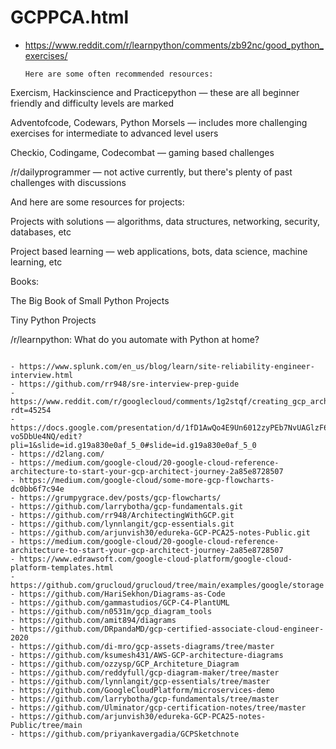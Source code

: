 # GCPPCA.html
- https://www.reddit.com/r/learnpython/comments/zb92nc/good_python_exercises/

  ```
  Here are some often recommended resources:

Exercism, Hackinscience and Practicepython — these are all beginner friendly and difficulty levels are marked

Adventofcode, Codewars, Python Morsels — includes more challenging exercises for intermediate to advanced level users

Checkio, Codingame, Codecombat — gaming based challenges

/r/dailyprogrammer — not active currently, but there's plenty of past challenges with discussions

And here are some resources for projects:

Projects with solutions — algorithms, data structures, networking, security, databases, etc

Project based learning — web applications, bots, data science, machine learning, etc

Books:

The Big Book of Small Python Projects

Tiny Python Projects

/r/learnpython: What do you automate with Python at home?
  ```

- https://www.splunk.com/en_us/blog/learn/site-reliability-engineer-interview.html
- https://github.com/rr948/sre-interview-prep-guide
- https://www.reddit.com/r/googlecloud/comments/1g2stqf/creating_gcp_architecture_diagrams/?rdt=45254
- https://docs.google.com/presentation/d/1fD1AwQo4E9Un6012zyPEb7NvUAGlzF6L-vo5DbUe4NQ/edit?pli=1&slide=id.g19a830e0af_5_0#slide=id.g19a830e0af_5_0
- https://d2lang.com/
- https://medium.com/google-cloud/20-google-cloud-reference-architecture-to-start-your-gcp-architect-journey-2a85e8728507
- https://medium.com/google-cloud/some-more-gcp-flowcharts-dc0bb6f7c94e
- https://grumpygrace.dev/posts/gcp-flowcharts/
- https://github.com/larrybotha/gcp-fundamentals.git
- https://github.com/rr948/ArchitectingWithGCP.git
- https://github.com/lynnlangit/gcp-essentials.git
- https://github.com/arjunvish30/edureka-GCP-PCA25-notes-Public.git
- https://medium.com/google-cloud/20-google-cloud-reference-architecture-to-start-your-gcp-architect-journey-2a85e8728507
- https://www.edrawsoft.com/google-cloud-platform/google-cloud-platform-templates.html
- https://github.com/grucloud/grucloud/tree/main/examples/google/storage
- https://github.com/HariSekhon/Diagrams-as-Code
- https://github.com/gammastudios/GCP-C4-PlantUML
- https://github.com/n0531m/gcp_diagram_tools
- https://github.com/amit894/diagrams
- https://github.com/DRpandaMD/gcp-certified-associate-cloud-engineer-2020
- https://github.com/di-mro/gcp-assets-diagrams/tree/master
- https://github.com/ksumesh431/AWS-GCP-architecture-diagrams
- https://github.com/ozzysp/GCP_Architeture_Diagram
- https://github.com/reddyfull/gcp-diagram-maker/tree/master
- https://github.com/lynnlangit/gcp-essentials/tree/master
- https://github.com/GoogleCloudPlatform/microservices-demo
- https://github.com/larrybotha/gcp-fundamentals/tree/master
- https://github.com/Ulminator/gcp-certification-notes/tree/master
- https://github.com/arjunvish30/edureka-GCP-PCA25-notes-Public/tree/main
- https://github.com/priyankavergadia/GCPSketchnote


